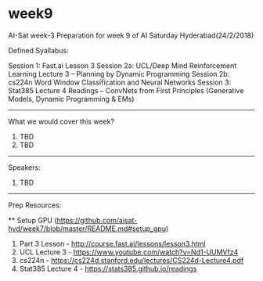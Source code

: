# week9
AI-Sat week-3
Preparation for week 9 of AI Saturday Hyderabad(24/2/2018)

Defined Syallabus:

Session 1: Fast.ai Lesson 3
Session 2a: UCL/Deep Mind Reinforcement Learning Lecture 3 – Planning by Dynamic Programming
Session 2b: cs224n Word Window Classification and Neural Networks
Session 3: Stat385 Lecture 4 Readings – ConvNets from First Principles (Generative Models, Dynamic Programming & EMs)

-------------------------

What we would cover this week?

1. TBD
2. TBD

-------------------------

Speakers:

1. TBD

------------------------------------

Prep Resources:

** Setup GPU (https://github.com/aisat-hyd/week7/blob/master/README.md#setup_gpu)

1. Part 3 Lesson - http://course.fast.ai/lessons/lesson3.html
2. UCL Lecture 3 - https://www.youtube.com/watch?v=Nd1-UUMVfz4
3. cs224n - https://cs224d.stanford.edu/lectures/CS224d-Lecture4.pdf
4. Stat385 Lecture 4 - https://stats385.github.io/readings
